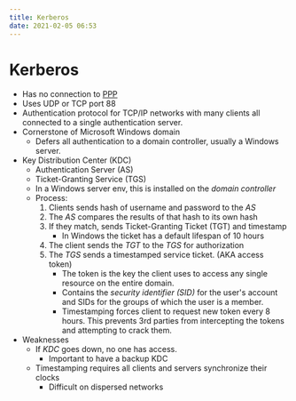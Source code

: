 ```yaml
---
title: Kerberos
date: 2021-02-05 06:53
---
```


# Kerberos
* Has no connection to [PPP](2021-02-05--06-12-26Z--ppp.md)
* Uses UDP or TCP port 88
* Authentication protocol for TCP/IP networks with many clients all connected to
	a single authentication server.
* Cornerstone of Microsoft Windows domain
	+ Defers all authentication to a domain controller, usually a Windows server. 
* Key Distribution Center (KDC)
	+ Authentication Server (AS)
	+ Ticket-Granting Service (TGS)
	+ In a Windows server env, this is installed on the _domain controller_
	+ Process:
		1. Clients sends hash of username and password to the _AS_
		2. The _AS_ compares the results of that hash to its own hash
		3. If they match, sends Ticket-Granting Ticket (TGT) and timestamp
			- In Windows the ticket has a default lifespan of 10 hours
		4. The client sends the _TGT_ to the _TGS_ for authorization
		5. The _TGS_ sends a timestamped service ticket. (AKA access token)
			- The token is the key the client uses to access any single resource on
				the entire domain. 
			- Contains the _security identifier (SID)_ for the user's account and SIDs
				for the groups of which the user is a member.
			- Timestamping forces client to request new token every 8 hours. This
				prevents 3rd parties from intercepting the tokens and attempting to
				crack them. 
* Weaknesses
	+ If _KDC_ goes down, no one has access.
		- Important to have a backup KDC
	+ Timestamping requires all clients and servers synchronize their clocks
		- Difficult on dispersed networks
